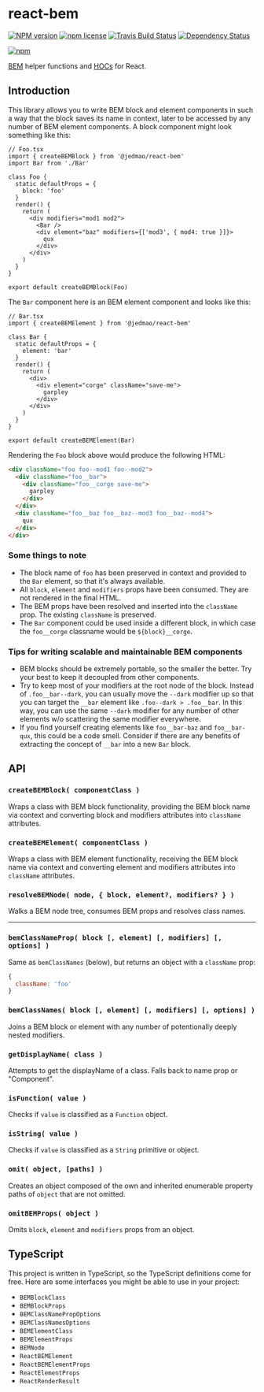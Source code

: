# react-bem

[![NPM version](http://img.shields.io/npm/v/@jedmao/react-bem.svg?style=flat)](https://www.npmjs.com/package/@jedmao/react-bem)
[![npm license](http://img.shields.io/npm/l/@jedmao/react-bem.svg?style=flat-square)](https://www.npmjs.com/package/@jedmao/react-bem)
[![Travis Build Status](https://img.shields.io/travis/jedmao/react-bem.svg)](https://travis-ci.org/jedmao/react-bem)
[![Dependency Status](https://gemnasium.com/badges/github.com/jedmao/react-bem.svg)](https://gemnasium.com/github.com/jedmao/react-bem)

[![npm](https://nodei.co/npm/@jedmao/react-bem.svg?downloads=true)](https://nodei.co/npm/@jedmao/react-bem/)

[BEM](https://csswizardry.com/2013/01/mindbemding-getting-your-head-round-bem-syntax/) helper functions and [HOCs](https://reactjs.org/docs/higher-order-components.html) for React.

## Introduction

This library allows you to write BEM block and element components in such a way that the block saves its name in context, later to be accessed by any number of BEM element components. A block component might look something like this:

```tsx
// Foo.tsx
import { createBEMBlock } from '@jedmao/react-bem'
import Bar from './Bar'

class Foo {
  static defaultProps = {
    block: 'foo'
  }
  render() {
    return (
      <div modifiers="mod1 mod2">
        <Bar />
        <div element="baz" modifiers={['mod3', { mod4: true }]}>
          qux
        </div>
      </div>
    )
  }
}

export default createBEMBlock(Foo)
```

The `Bar` component here is an BEM element component and looks like this:

```tsx
// Bar.tsx
import { createBEMElement } from '@jedmao/react-bem'

class Bar {
  static defaultProps = {
    element: 'bar'
  }
  render() {
    return (
      <div>
        <div element="corge" className="save-me">
          garpley
        </div>
      </div>
    )
  }
}

export default createBEMElement(Bar)
```

Rendering the `Foo` block above would produce the following HTML:

```html
<div className="foo foo--mod1 foo--mod2">
  <div className="foo__bar">
    <div className="foo__corge save-me">
      garpley
    </div>
  </div>
  <div className="foo__baz foo__baz--mod3 foo__baz--mod4">
    qux
  </div>
</div>
```

### Some things to note
- The block name of `foo` has been preserved in context and provided to the `Bar` element, so that it's always available.
- All `block`, `element` and `modifiers` props have been consumed. They are not rendered in the final HTML.
- The BEM props have been resolved and inserted into the `className` prop. The existing `className` is preserved.
- The `Bar` component could be used inside a different block, in which case the `foo__corge` classname would be `${block}__corge`.

### Tips for writing scalable and maintainable BEM components
- BEM blocks should be extremely portable, so the smaller the better. Try your best to keep it decoupled from other components.
- Try to keep most of your modifiers at the root node of the block. Instead of `.foo__bar--dark`, you can usually move the `--dark` modifier up so that you can target the `__bar` element like `.foo--dark > .foo__bar`. In this way, you can use the same `--dark` modifier for any number of other elements w/o scattering the same modifier everywhere.
- If you find yourself creating elements like `foo__bar-baz` and `foo__bar-qux`, this could be a code smell. Consider if there are any benefits of extracting the concept of `__bar` into a new `Bar` block.

## API

### `createBEMBlock( componentClass )`

Wraps a class with BEM block functionality, providing the BEM block name via context and converting block and modifiers attributes into `className` attributes.

### `createBEMElement( componentClass )`

Wraps a class with BEM element functionality, receiving the BEM block name via context and converting element and modifiers attributes into `className` attributes.

### `resolveBEMNode( node, { block, element?, modifiers? } )`

Walks a BEM node tree, consumes BEM props and resolves class names.

---

### `bemClassNameProp( block [, element] [, modifiers] [, options] )`

Same as `bemClassNames` (below), but returns an object with a `className` prop:

```js
{
  className: 'foo'
}
```

### `bemClassNames( block [, element] [, modifiers] [, options] )`

Joins a BEM block or element with any number of potentionally deeply nested modifiers.

### `getDisplayName( class )`

Attempts to get the displayName of a class. Falls back to name prop or "Component".

### `isFunction( value )`

Checks if `value` is classified as a `Function` object.

### `isString( value )`

Checks if `value` is classified as a `String` primitive or object.

### `omit( object, [paths] )`

Creates an object composed of the own and inherited enumerable property paths of `object` that are not omitted.

### `omitBEMProps( object )`

Omits `block`, `element` and `modifiers` props from an object.

## TypeScript

This project is written in TypeScript, so the TypeScript definitions come for free. Here are some interfaces you might be able to use in your project:

- `BEMBlockClass`
- `BEMBlockProps`
- `BEMClassNamePropOptions`
- `BEMClassNamesOptions`
- `BEMElementClass`
- `BEMElementProps`
- `BEMNode`
- `ReactBEMElement`
- `ReactBEMElementProps`
- `ReactElementProps`
- `ReactRenderResult`
